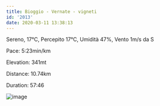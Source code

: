 ```yaml
---
title: Bioggio - Vernate - vigneti
id: '2013'
date: 2020-03-11 13:38:13
---
```


Sereno, 17°C, Percepito 17°C, Umidità 47%, Vento 1m/s da S

Pace: 5:23min/km

Elevation: 341mt

Distance: 10.74km

Duration: 57:46



 
![image](/images/2021/08/20200311-activity-map.png)